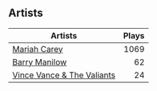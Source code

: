## Artists
Artists | Plays 
----- | -----: 
[Mariah Carey](/artists/mariah-carey-31885) | 1069
[Barry Manilow](/artists/barry-manilow-31897) | 62
[Vince Vance & The Valiants](/artists/vince-vance-the-valiants-182936) | 24

